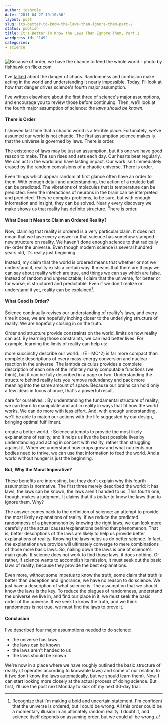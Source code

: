 ```yaml
---
author: joshrule
date: '2011-04-27 19:10:36'
layout: post
slug: its-better-to-know-the-laws-than-ignore-them-part-2
status: publish
title: It's Better To Know the Laws Than Ignore Them, Part 2
wordpress_id: '149'
categories:
- science
---
```


![Because of order, we have the chance to feed the whole world - photo by
fishhawk on flickr.com][1]

I've [talked][2] about the danger of chaos. Randomness and confusion make
acting in the world and understanding it nearly impossible. Today, I'll look
at how that danger drives science's fourth major assumption.

I've [written][3] elsewhere about the first three of science's major
assumptions, and encourage you to review those before continuing. Then, we'll
look at the fourth major assumption of science: _the laws should be known._

#### There is Order

I showed last time that a chaotic world is a terrible place. Fortunately,
we've assumed our world is not chaotic. The first assumption science makes is
that the universe is governed by laws. There is order.

The existence of laws may be just an assumption, but it's one we have good
reason to make. The sun rises and sets each day. Our hearts beat regularly. We
can act in the world and have lasting impact. Our work isn't immediately
erased by the random convulsions of a chaotic universe. There is order.

Even things which appear random at first glance often have an order to them.
With enough detail and understanding, the action of a roulette ball can be
predicted. The vibrations of molecules that is temperature can be predicted.
Even the interactions of neurons in the brain can be interpreted and
predicted. They're complex problems, to be sure, but with enough information
and insight, they can be solved. Nearly every discovery we make shows us that
reality has definite structure. There is order.

#### What Does it Mean to Claim an Ordered Reality?

Now, claiming that reality is ordered is a very particular claim. It does not
mean that we have every answer or that science has somehow stamped new
structure on reality. We haven't done enough science to that radically re-
order the universe. Even though modern science is several hundred years old,
it's really just beginning.

Instead, my claim that the world is ordered means that whether or not we
understand it, reality exists a certain way. It means that there are things we
can say about reality which are true, and things we can say which are false.
Instead of random and unpredictable, I claim that the universe, for better or
for worse, is structured and predictable. Even if we don't realize or
understand it yet, reality can be explained[^1].

#### What Good is Order?

Science continually revises our understanding of reality's laws, and every
time it does, we are hopefully inching closer to the underlying structure of
reality. We are hopefully closing in on the truth.

Order and structure provide constraints on the world, limits on how reality
can act. By learning those constraints, we can lead better lives. For example,
learning the limits of reality can help us:

more succinctly describe our world.
: \(E= MC^2\) is far more compact than complete descriptions of every mass-energy conversion and nuclear reaction in the universe. The lambda calculus provides a complete description of each one of the infinitely many computable functions (we think), but it can be fully described in a page or two. Understanding the structure behind reality lets you remove redundancy and pack more meaning into the same amount of space. Because our brains can hold only a few ideas in focus at once, that's a powerful result.

care for ourselves.
: By understanding the fundamental structure of reality, we can learn to manipulate and act in reality in ways that fit how the world works. We can do more with less effort. And, with enough understanding, we'll be able to match our actions with the life suggested by our design, bringing optimal fulfillment.

create a better world.
: Science attempts to provide the most likely explanations of reality, and it helps us live the best possible lives by understanding and acting in concert with reality, rather than struggling against it. When we understand how crops grow and what nutrients our bodies need to thrive, we can use that information to feed the world. And a world without hunger is just the beginning.

#### But, Why the Moral Imperative?

These benefits are interesting, but they don't explain why this fourth
assumption is normative. The first three merely described the world: it has
laws, the laws can be known, the laws aren't handed to us. This fourth one,
though, makes a judgment. It claims that it's _better_ to know the laws than
to ignore them. Why?

The answer comes back to the definition of science: an attempt to provide the
most likely explanations of reality. If we reduce the predicted randomness of
a phenomenon by knowing the right laws, we can look more carefully at the
actual causes/explanations behind that phenomenon. That is, better
descriptions of the laws are likely to help us provide better explanations of
reality. Knowing the laws helps us do better science. In fact, the
explanations we provide will ultimately converge to mere combinations of those
more basic laws. So, nailing down the laws is one of science's main goals. If
science does not work to find those laws, it does nothing. Or rather, if
science wants to accomplish its mission, it must seek out the basic laws of
reality, because they provide the best explanations.

Even more, without some impetus to know the truth, some claim that truth is
better than deception and ignorance, we have no reason to do science. We just
have a description of what science is. The assumption that we should know the
laws is the key. To reduce the plagues of randomness, understand the universe
we live in, and find our place in it, we must seek the basic order of the
universe. If we seek to know the truth, and we think randomness is not true,
we must find the laws to prove it.

#### Conclusion

I've described four major assumptions needed to do science:

*  the universe has laws
*  the laws can be known
*  the laws aren't handed to us
*  the laws should be known

We're now in a place where we have roughly outlined the basic structure of
reality (it operates according to knowable laws) and some of our relation to
it (we don't know the laws automatically, but we should learn them). Now, I
can start looking more closely at the actual process of doing science. But
first, I'll use the post next Monday to kick off my next 30-day trial.


[^1]: Recognize that I'm making a bold and uncertain statement. I'm confident that the universe is ordered, but I could be wrong. All this order could be a momentary illusion in an ultimately random reality. I doubt it, and science itself depends on assuming order, but we could all be wrong.

[1]: /a/2011-04-27-its-better-to-know-the-laws-than-ignore-them-part-2/corn-field.png (Because of order, we have the chance to feed the whole world - photo by fishhawk on flickr.com)
[2]: http://joshrule.com/blog/its-better-to-know-the-laws-than-ignore-them-part-1/ (WOTS - It's Better to Know the Laws Than Ignore Them, Part 1)
[3]: http://joshrule.com/blog/life-without-axioms-science-and-the-necessity-of-induction/ (WOTS - Life Without Axioms: Science and the Necessity of Induction)
